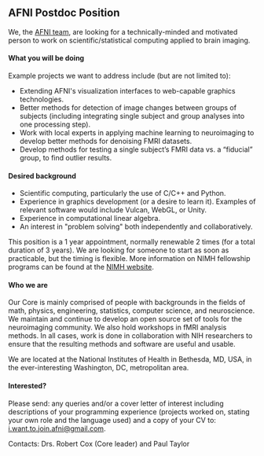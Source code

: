 ## AFNI Postdoc Position

We, the [AFNI team](https://afni.nimh.nih.gov), are looking for a technically-minded and motivated person to work on scientific/statistical computing applied to brain imaging. 

#### What you will be doing
Example projects we want to address include (but are not limited to):
+ Extending AFNI's visualization interfaces to web-capable graphics technologies.
+ Better methods for detection of image changes between groups of subjects (including integrating single subject and group analyses into one processing step).
+ Work with local experts in applying machine learning to neuroimaging to develop better methods for denoising FMRI datasets.
+ Develop methods for testing a single subject’s FMRI data vs. a “fiducial” group, to find outlier results.

#### Desired background

+ Scientific computing, particularly the use of C/C++ and Python. 
+ Experience in graphics development (or a desire to learn it). Examples of relevant software would include Vulcan, WebGL, or Unity.
+ Experience in computational linear algebra.
+ An interest in "problem solving" both independently and collaboratively.

This position is a 1 year appointment, normally renewable 2 times (for a total duration of 3 years).
We are looking for someone to start as soon as practicable, but the timing is flexible.
More information on NIMH fellowship programs can be found at the [NIMH website](https://www.nimh.nih.gov/labs-at-nimh/scientific-director/office-of-fellowship-and-training/fellowships-and-training-programs/index.shtml).


#### Who we are
Our Core is mainly comprised of people with backgrounds in the fields of math, physics, engineering, statistics, computer science, and neuroscience.
We maintain and continue to develop an open source set of tools for the neuroimaging community. We also hold workshops in fMRI analysis methods.
In all cases, work is done in collaboration with NIH researchers to ensure that the resulting methods and software are useful and usable.  

We are located at the National Institutes of Health in Bethesda, MD, USA, in the ever-interesting Washington, DC, metropolitan area.


#### Interested?
Please send: any queries and/or a cover letter of interest including descriptions of your programming experience (projects worked on, stating your own role and the language used) and a copy of your CV to:  i.want.to.join.afni@gmail.com.

Contacts:  Drs. Robert Cox (Core leader) and Paul Taylor 
